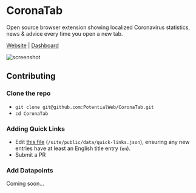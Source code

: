 CoronaTab
======

Open source browser extension showing localized Coronavirus statistics, news & advice every time you open a new tab.

[Website](https://coronatab.app) | [Dashboard](https://coronatab.app/dashboard)

![screenshot](https://user-images.githubusercontent.com/2046935/76784350-63397580-67ab-11ea-8854-4bb20dbca3e9.jpg)

## Contributing

### Clone the repo

* `git clone git@github.com:PotentialWeb/CoronaTab.git`
* `cd CoronaTab`

### Adding Quick Links

* Edit [this file](https://github.com/PotentialWeb/CoronaTab/blob/master/site/public/data/quick-links.json) (`/site/public/data/quick-links.json`), ensuring any new entries have at least an English title entry (`en`).
* Submit a PR

### Add Datapoints

Coming soon...
